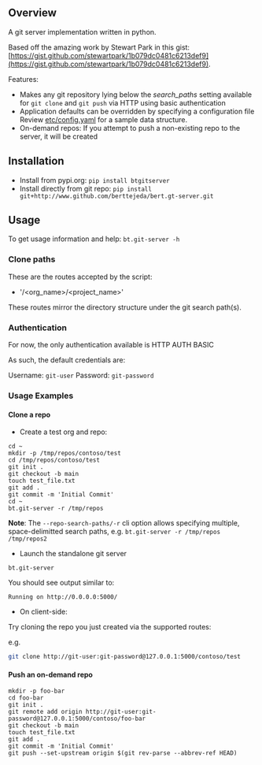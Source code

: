 ## Overview

A git server implementation written in python.

Based off the amazing work by Stewart Park in this gist: [https://gist.github.com/stewartpark/1b079dc0481c6213def9](https://gist.github.com/stewartpark/1b079dc0481c6213def9).

Features:

- Makes any git repository lying below the _search\_paths_ setting
  available for `git clone` and `git push` via HTTP using basic authentication
- Application defaults can be overridden by specifying a configuration file<br />
  Review [etc/config.yaml](etc/config.yaml) for a sample data structure.
- On-demand repos: If you attempt to push a non-existing repo to the server, it will be created 

## Installation

- Install from pypi.org: `pip install btgitserver`
- Install directly from git repo: `pip install git+http://www.github.com/berttejeda/bert.gt-server.git`

## Usage

To get usage information and help: `bt.git-server -h`

### Clone paths

These are the routes accepted by the script:

- '/<org_name>/<project_name>'

These routes mirror the directory structure under the git search path(s).

### Authentication
  
For now, the only authentication available is HTTP AUTH BASIC

As such, the default credentials are:

Username: `git-user`
Password: `git-password`

### Usage Examples

#### Clone a repo

* Create a test org and repo:

```
cd ~
mkdir -p /tmp/repos/contoso/test
cd /tmp/repos/contoso/test
git init .
git checkout -b main
touch test_file.txt
git add .
git commit -m 'Initial Commit'
cd ~
bt.git-server -r /tmp/repos
```

**Note**: The `--repo-search-paths/-r` cli option allows specifying 
multiple, space-delimitted search paths, e.g. `bt.git-server -r /tmp/repos /tmp/repos2`

* Launch the standalone git server

`bt.git-server`

You should see output similar to:
```
Running on http://0.0.0.0:5000/	
```

* On client-side:

Try cloning the repo you just created via the supported routes:

e.g.
	
```bash
git clone http://git-user:git-password@127.0.0.1:5000/contoso/test
```

#### Push an on-demand repo

```
mkdir -p foo-bar
cd foo-bar
git init .
git remote add origin http://git-user:git-password@127.0.0.1:5000/contoso/foo-bar
git checkout -b main
touch test_file.txt
git add .
git commit -m 'Initial Commit'
git push --set-upstream origin $(git rev-parse --abbrev-ref HEAD)
```